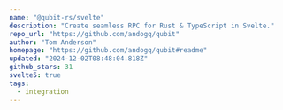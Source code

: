 ```yaml
---
name: "@qubit-rs/svelte"
description: "Create seamless RPC for Rust & TypeScript in Svelte."
repo_url: "https://github.com/andogq/qubit"
author: "Tom Anderson"
homepage: "https://github.com/andogq/qubit#readme"
updated: "2024-12-02T08:48:04.818Z"
github_stars: 31
svelte5: true
tags: 
  - integration
---
```

